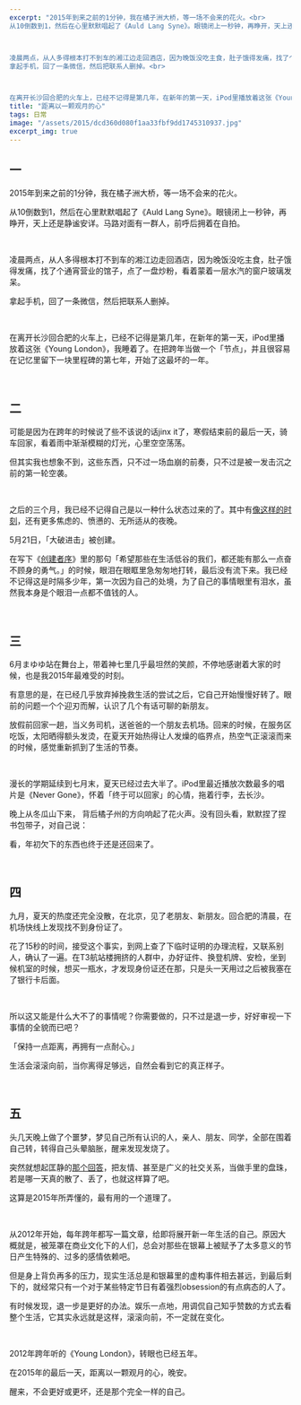 ```yaml
---
excerpt: "2015年到来之前的1分钟，我在橘子洲大桥，等一场不会来的花火。<br>
从10倒数到1，然后在心里默默唱起了《Auld Lang Syne》。眼镜闭上一秒钟，再睁开，天上还是静谧安详。马路对面有一群人，前呼后拥着在自拍。



凌晨两点，从人多得根本打不到车的湘江边走回酒店，因为晚饭没吃主食，肚子饿得发痛，找了个通宵营业的馆子，点了一盘炒粉，看着蒙着一层水汽的窗户玻璃发呆。<br> 
拿起手机，回了一条微信，然后把联系人删掉。<br>



在离开长沙回合肥的火车上，已经不记得是第几年，在新年的第一天，iPod里播放着这张《Young London》，我睡着了。在把跨年当做一个「节点」，并且很容易在记忆里留下一块里程碑的第七年，开始了这最坏的一年。"
title: "距离以一颗观月的心"
tags: 日常
image: "/assets/2015/dcd360d080f1aa33fbf9dd1745310937.jpg"
excerpt_img: true
---
```


## 一

2015年到来之前的1分钟，我在橘子洲大桥，等一场不会来的花火。

从10倒数到1，然后在心里默默唱起了《Auld Lang Syne》。眼镜闭上一秒钟，再睁开，天上还是静谧安详。马路对面有一群人，前呼后拥着在自拍。

<br>

凌晨两点，从人多得根本打不到车的湘江边走回酒店，因为晚饭没吃主食，肚子饿得发痛，找了个通宵营业的馆子，点了一盘炒粉，看着蒙着一层水汽的窗户玻璃发呆。  

拿起手机，回了一条微信，然后把联系人删掉。  

<br>

在离开长沙回合肥的火车上，已经不记得是第几年，在新年的第一天，iPod里播放着这张《Young London》，我睡着了。在把跨年当做一个「节点」，并且很容易在记忆里留下一块里程碑的第七年，开始了这最坏的一年。  

<br>

## 二

可能是因为在跨年的时候说了些不该说的话jinx it了，寒假结束前的最后一天，骑车回家，看着雨中渐渐模糊的灯光，心里空空荡荡。

但其实我也想象不到，这些东西，只不过一场血崩的前奏，只不过是被一发击沉之前的第一轮空袭。

<br>

之后的三个月，我已经不记得自己是以一种什么状态过来的了。其中有[像这样的时刻](https://zhuanlan.zhihu.com/66666/20078037)，还有更多焦虑的、愤懑的、无所适从的夜晚。

5月21日，「大破进击」被创建。

在写下《[创建者序](https://zhuanlan.zhihu.com/66666/20039347)》里的那句「希望那些在生活低谷的我们，都还能有那么一点奋不顾身的勇气。」的时候，眼泪在眼眶里急匆匆地打转，最后没有流下来。我已经不记得这是时隔多少年，第一次因为自己的处境，为了自己的事情眼里有泪水，虽然我本身是个眼泪一点都不值钱的人。

<br>

## 三

6月まゆゆ站在舞台上，带着神七里几乎最坦然的笑颜，不停地感谢着大家的时候，也是我2015年最难受的时刻。

有意思的是，在已经几乎放弃掉挽救生活的尝试之后，它自己开始慢慢好转了。眼前的问题一个个迎刃而解，认识了几个有话可聊的新朋友。

放假前回家一趟，当义务司机，送爸爸的一个朋友去机场。回来的时候，在服务区吃饭，太阳晒得额头发烫，在夏天开始热得让人发燥的临界点，热空气正滚滚而来的时候，感觉重新抓到了生活的节奏。

<br>

漫长的学期延续到七月末，夏天已经过去大半了。iPod里最近播放次数最多的唱片是《Never Gone》，怀着「终于可以回家」的心情，拖着行李，去长沙。

晚上从冬瓜山下来， 背后橘子州的方向响起了花火声。没有回头看，默默捏了捏书包带子，对自己说：

看，年初欠下的东西也终于还是还回来了。

<br>

## 四

九月，夏天的热度还完全没散，在北京，见了老朋友、新朋友。回合肥的清晨，在机场快线上发现找不到身份证了。

花了15秒的时间，接受这个事实，到网上查了下临时证明的办理流程，又联系别人，确认了一遍。在T3航站楼拥挤的人群中，办好证件、换登机牌、安检，坐到候机室的时候，想买一瓶水，才发现身份证还在那，只是头一天用过之后被我塞在了银行卡后面。

<br>

所以这又能是什么大不了的事情呢？你需要做的，只不过是退一步，好好审视一下事情的全貌而已吧？

「保持一点距离，再拥有一点耐心。」

生活会滚滚向前，当你离得足够远，自然会看到它的真正样子。

<br>

## 五

头几天晚上做了个噩梦，梦见自己所有认识的人，亲人、朋友、同学，全部在围着自己转，转得自己头晕脑胀，醒来发现发烧了。

突然就想起匡静的[那个回答](https://www.zhihu.com/question/29129681/answer/43399822)，把友情、甚至是广义的社交关系，当做手里的盘珠，若是哪一天真的散了、丢了，也就这样算了吧。

这算是2015年所弄懂的，最有用的一个道理了。

<br>

从2012年开始，每年跨年都写一篇文章，给即将展开新一年生活的自己。原因大概就是，被笼罩在商业文化下的人们，总会对那些在银幕上被赋予了太多意义的节日产生特殊的、过多的感情依赖吧。

但是身上背负再多的压力，现实生活总是和银幕里的虚构事件相去甚远，到最后剩下的，就经常只有一个对于某些特定节日有着强烈obsession的有点病态的人了。

有时候发现，退一步是更好的办法。娱乐一点地，用调侃自己知乎赞数的方式去看整个生活，它其实永远就是这样，滚滚向前，不一定就在变化。

<br>

2012年跨年听的《Young London》，转眼也已经五年。

在2015年的最后一天，距离以一颗观月的心，晚安。

醒来，不会更好或更坏，还是那个完全一样的自己。

